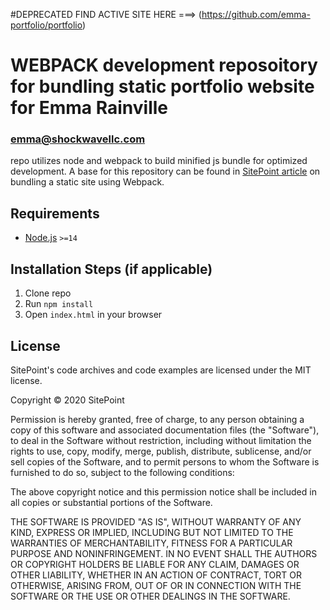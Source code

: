 #DEPRECATED FIND ACTIVE SITE HERE  ===> (https://github.com/emma-portfolio/portfolio)
# WEBPACK development reposoitory for bundling static portfolio website for Emma Rainville
### emma@shockwavellc.com

repo utilizes node and webpack to build minified js bundle for optimized development. A base for this repository can be found in [SitePoint article](https://www.sitepoint.com/bundle-static-site-webpack) on bundling a static site using Webpack.

## Requirements

* [Node.js](http://nodejs.org/) `>=14`


## Installation Steps (if applicable)

1. Clone repo
2. Run `npm install`
3. Open `index.html` in your browser

## License

SitePoint's code archives and code examples are licensed under the MIT license.

Copyright © 2020 SitePoint

Permission is hereby granted, free of charge, to any person obtaining a copy of this software and associated documentation files (the "Software"), to deal in the Software without restriction, including without limitation the rights to use, copy, modify, merge, publish, distribute, sublicense, and/or sell copies of the Software, and to permit persons to whom the Software is furnished to do so, subject to the following conditions:

The above copyright notice and this permission notice shall be included in all copies or substantial portions of the Software.

THE SOFTWARE IS PROVIDED "AS IS", WITHOUT WARRANTY OF ANY KIND, EXPRESS OR IMPLIED, INCLUDING BUT NOT LIMITED TO THE WARRANTIES OF MERCHANTABILITY, FITNESS FOR A PARTICULAR PURPOSE AND NONINFRINGEMENT. IN NO EVENT SHALL THE AUTHORS OR COPYRIGHT HOLDERS BE LIABLE FOR ANY CLAIM, DAMAGES OR OTHER LIABILITY, WHETHER IN AN ACTION OF CONTRACT, TORT OR OTHERWISE, ARISING FROM, OUT OF OR IN CONNECTION WITH THE SOFTWARE OR THE USE OR OTHER DEALINGS IN THE SOFTWARE.

